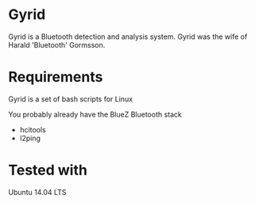 Gyrid
=====

Gyrid is a Bluetooth detection and analysis system.  Gyrid was the wife of Harald 'Bluetooth' Gormsson.

Requirements
============

Gyrid is a set of bash scripts for Linux

You probably already have the BlueZ Bluetooth stack

  * hcitools
  * l2ping

Tested with
===========

Ubuntu 14.04 LTS

